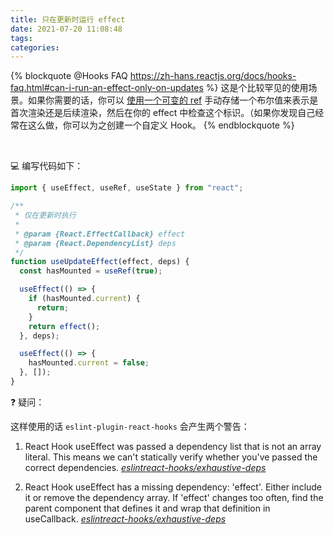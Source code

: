 ```yaml
---
title: 只在更新时运行 effect
date: 2021-07-20 11:08:48
tags:
categories:
---
```


{% blockquote @Hooks FAQ https://zh-hans.reactjs.org/docs/hooks-faq.html#can-i-run-an-effect-only-on-updates  %}
这是个比较罕见的使用场景。如果你需要的话，你可以 [使用一个可变的 ref](https://zh-hans.reactjs.org/docs/hooks-faq.html#is-there-something-like-instance-variables) 手动存储一个布尔值来表示是首次渲染还是后续渲染，然后在你的 effect 中检查这个标识。（如果你发现自己经常在这么做，你可以为之创建一个自定义 Hook。
{% endblockquote %}

<!--more-->

<br />

💻 编写代码如下：

```js
import { useEffect, useRef, useState } from "react";

/**
 * 仅在更新时执行
 *
 * @param {React.EffectCallback} effect
 * @param {React.DependencyList} deps
 */
function useUpdateEffect(effect, deps) {
  const hasMounted = useRef(true);

  useEffect(() => {
    if (hasMounted.current) {
      return;
    }
    return effect();
  }, deps);

  useEffect(() => {
    hasMounted.current = false;
  }, []);
}
```

❓ 疑问：

这样使用的话 `eslint-plugin-react-hooks` 会产生两个警告：

1. React Hook useEffect was passed a dependency list that is not an array literal. This means we can't statically verify whether you've passed the correct dependencies. [<em>eslintreact-hooks/exhaustive-deps</em>](https://github.com/facebook/react/issues/14920)

2. React Hook useEffect has a missing dependency: 'effect'. Either include it or remove the dependency array. If 'effect' changes too often, find the parent component that defines it and wrap that definition in useCallback. [<em>eslintreact-hooks/exhaustive-deps</em>](https://github.com/facebook/react/issues/14920)